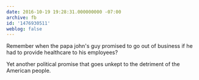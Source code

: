 ```yaml
---
date: 2016-10-19 19:28:31.000000000 -07:00
archive: fb
id: '1476930511'
weblog: false
---
```


Remember when the papa john's guy promised to go out of business if he had to provide healthcare to his employees?

Yet another political promise that goes unkept to the detriment of the American people.

